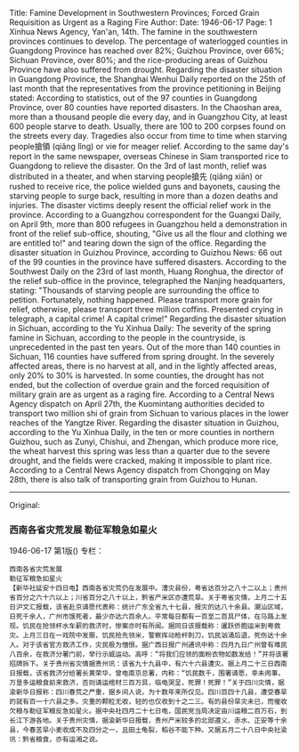 Title: Famine Development in Southwestern Provinces; Forced Grain Requisition as Urgent as a Raging Fire
Author:
Date: 1946-06-17
Page: 1
Xinhua News Agency, Yan'an, 14th. The famine in the southwestern provinces continues to develop. The percentage of waterlogged counties in Guangdong Province has reached over 82%; Guizhou Province, over 66%; Sichuan Province, over 80%; and the rice-producing areas of Guizhou Province have also suffered from drought. Regarding the disaster situation in Guangdong Province, the Shanghai Wenhui Daily reported on the 25th of last month that the representatives from the province petitioning in Beijing stated: According to statistics, out of the 97 counties in Guangdong Province, over 80 counties have reported disasters. In the Chaoshan area, more than a thousand people die every day, and in Guangzhou City, at least 600 people starve to death. Usually, there are 100 to 200 corpses found on the streets every day. Tragedies also occur from time to time when starving people搶領 (qiǎng lǐng) or vie for meager relief. According to the same day's report in the same newspaper, overseas Chinese in Siam transported rice to Guangdong to relieve the disaster. On the 3rd of last month, relief was distributed in a theater, and when starving people搶先 (qiǎng xiān) or rushed to receive rice, the police wielded guns and bayonets, causing the starving people to surge back, resulting in more than a dozen deaths and injuries. The disaster victims deeply resent the official relief work in the province. According to a Guangzhou correspondent for the Guangxi Daily, on April 9th, more than 800 refugees in Guangzhou held a demonstration in front of the relief sub-office, shouting, "Give us all the flour and clothing we are entitled to!" and tearing down the sign of the office. Regarding the disaster situation in Guizhou Province, according to Guizhou News: 66 out of the 99 counties in the province have suffered disasters. According to the Southwest Daily on the 23rd of last month, Huang Ronghua, the director of the relief sub-office in the province, telegraphed the Nanjing headquarters, stating: "Thousands of starving people are surrounding the office to petition. Fortunately, nothing happened. Please transport more grain for relief, otherwise, please transport three million coffins. Presented crying in telegraph, a capital crime! A capital crime!" Regarding the disaster situation in Sichuan, according to the Yu Xinhua Daily: The severity of the spring famine in Sichuan, according to the people in the countryside, is unprecedented in the past ten years. Out of the more than 140 counties in Sichuan, 116 counties have suffered from spring drought. In the severely affected areas, there is no harvest at all, and in the lightly affected areas, only 20% to 30% is harvested. In some counties, the drought has not ended, but the collection of overdue grain and the forced requisition of military grain are as urgent as a raging fire. According to a Central News Agency dispatch on April 27th, the Kuomintang authorities decided to transport two million shi of grain from Sichuan to various places in the lower reaches of the Yangtze River. Regarding the disaster situation in Guizhou, according to the Yu Xinhua Daily, in the ten or more counties in northern Guizhou, such as Zunyi, Chishui, and Zhengan, which produce more rice, the wheat harvest this spring was less than a quarter due to the severe drought, and the fields were cracked, making it impossible to plant rice. According to a Central News Agency dispatch from Chongqing on May 28th, there is also talk of transporting grain from Guizhou to Hunan.



<hr /> 

Original: 


### 西南各省灾荒发展  勒征军粮急如星火

1946-06-17
第1版()
专栏：

    西南各省灾荒发展
    勒征军粮急如星火
    【新华社延安十四日电】西南各省灾荒仍在发展中。漕灾县份，粤省达百分之八十二以上；贵州省百分之六十六以上；川省百分之八十以上，黔省产米区亦遭荒旱。关于粤省灾情，上月二十五日沪文汇报载，该省赴京请愿代表称：统计广东全省九十七县，报灾的达八十余县。潮汕区域，日死千余人，广州市饿死者，最少亦达六百余人。平常每日都有一百至二百具尸体，在马路上发现。饥民在抢领杯水车薪的救济时，惨案亦时有所闻。据同日该报载称：暹跃侨胞运米到粤救灾。上月三日在一戏院中发赈，饥民抢先领米，警察挥动枪杆刺刀，饥民汹涌后退，死伤达十余人。对于该省官方救济工作，灾民极为憎恨。据广西日报广州通讯中称：四月九日广州曾有难民八百余，在救济分署门前，举行示威运动。高呼：“将我们应领的面粉衣物如数发给！”并将该署招牌拆下。关于贵州省灾情据贵州讯：该省九十九县中，有六十六县遭灾。据上月二十三日西南日报载，该省救济分给署长黄荣华，曾电南京总署，内称：“饥民数千，围署请愿，幸未闹事，万垦多运粮食前来救济，否则请运棺材三百万具，临电哭呈，死罪！死罪！”关于四川灾情，据渝新华日报称：四川春荒之严重，据乡间人说，为十数年来所仅见。四川百四十几县，遭受春旱的就有百一十六县之多。灾重的颗粒无收，轻的也仅收到十之二三。有的县份旱灾未已，而催收欠粮与勒征军粮反急如星火。据中央社四月二十七日电，国民党当局决定由川运粮二百万石，到长江下游各地。关于贵州灾情，据渝新华日报载，贵州产米较多的北部遵义、赤水、正安等十余县，今春苦旱小麦收成不及四分之一，且田土龟裂，稻谷不能下种。又据五月二十八日中央社渝讯：黔省粮食，亦有运湘之说。
